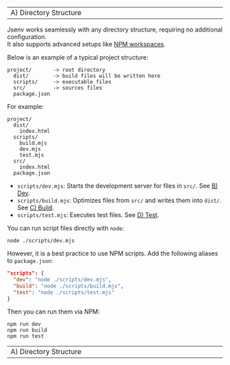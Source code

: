 <!-- TITLE: A) Directory Structure -->

<!-- PLACEHOLDER_START:NAV_PREV_NEXT -->

<table>
  <tr>
    <td width="2000px" align="left" nowrap>
      A) Directory Structure
    </td>
    <td width="2000px" align="right" nowrap>
      <a href="../b_dev/b_dev.md">&gt; B) Dev</a>
    </td>
  </tr>
</table>

<!-- PLACEHOLDER_END -->

Jsenv works seamlessly with any directory structure, requiring no additional configuration.  
It also supports advanced setups like [NPM workspaces](https://docs.npmjs.com/cli/v8/using-npm/workspaces).

Below is an example of a typical project structure:

```console
project/       -> root directory
  dist/        -> build files will be written here
  scripts/     -> executable files
  src/         -> sources files
  package.json
```

For example:

```console
project/
  dist/
    index.html
  scripts/
    build.mjs
    dev.mjs
    test.mjs
  src/
    index.html
  package.json
```

- `scripts/dev.mjs`: Starts the development server for files in `src/`. See [B) Dev](../b_dev/b_dev.md).
- `scripts/build.mjs`: Optimizes files from `src/` and writes them into `dist/`. See [C) Build](../c_build/c_build.md).
- `scripts/test.mjs`: Executes test files. See [D) Test](../d_test/d_test.md).

You can run script files directly with `node`:

```console
node ./scripts/dev.mjs
```

However, it is a best practice to use NPM scripts. Add the following aliases to `package.json`:

```json
"scripts": {
  "dev": "node ./scripts/dev.mjs",
  "build": "node ./scripts/build.mjs",
  "test": "node ./scripts/test.mjs"
}
```

Then you can run them via NPM:

```console
npm run dev
npm run build
npm run test
```

<!-- PLACEHOLDER_START:NAV_PREV_NEXT -->

<table>
  <tr>
    <td width="2000px" align="left" nowrap>
      A) Directory Structure
    </td>
    <td width="2000px" align="right" nowrap>
      <a href="../b_dev/b_dev.md">&gt; B) Dev</a>
    </td>
  </tr>
</table>

<!-- PLACEHOLDER_END -->

